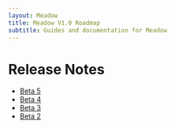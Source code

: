 ```yaml
---
layout: Meadow
title: Meadow V1.0 Roadmap
subtitle: Guides and documentation for Meadow
---
```


# Release Notes

 * [Beta 5](Beta5)
 * [Beta 4](Beta4)
 * [Beta 3](Beta3)
 * [Beta 2](Beta2)

<!--# [Roadmap](/Meadow/Release_Notes/Roadmap)-->